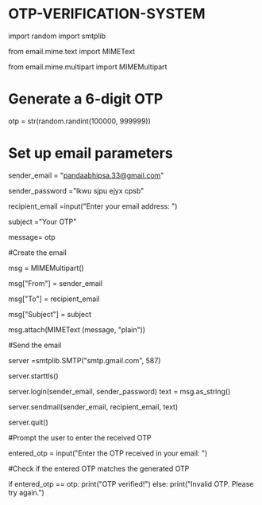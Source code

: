 # OTP-VERIFICATION-SYSTEM
import random
import smtplib

from email.mime.text import MIMEText

from email.mime.multipart import MIMEMultipart

# Generate a 6-digit OTP

otp = str(random.randint(100000, 999999))

# Set up email parameters

sender_email = "pandaabhipsa.33@gmail.com"

sender_password ="lkwu sjpu ejyx cpsb"

recipient_email =input("Enter your email address: ")

subject ="Your OTP"

message= otp

#Create the email

msg = MIMEMultipart()

msg["From"] = sender_email

msg["To"] = recipient_email

msg["Subject"] = subject

msg.attach(MIMEText (message, "plain"))

#Send the email

server =smtplib.SMTP("smtp.gmail.com", 587)

server.starttls()

server.login(sender_email, sender_password)
text = msg.as_string()

server.sendmail(sender_email, recipient_email, text)

server.quit()

#Prompt the user to enter the received OTP

entered_otp = input("Enter the OTP received in your email: ")

#Check if the entered OTP matches the generated OTP

if entered_otp == otp: print("OTP verified!")
else:
 print("Invalid OTP. Please try again.")
